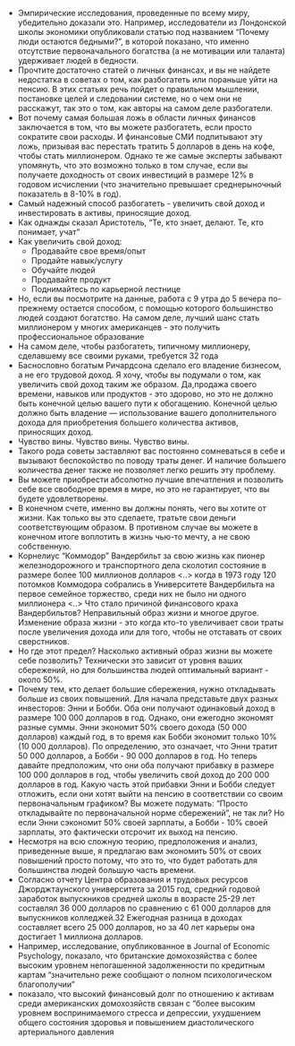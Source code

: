 - Эмпирические исследования, проведенные по всему миру, убедительно доказали это. Например, исследователи из Лондонской школы экономики опубликовали статью под названием “Почему люди остаются бедными?”, в которой показано, что именно отсутствие первоначального богатства (а не мотивации или таланта) удерживает людей в бедности.
- Прочтите достаточно статей о личных финансах, и вы не найдете недостатка в советах о том, как разбогатеть или пораньше уйти на пенсию. В этих статьях речь пойдет о правильном мышлении, постановке целей и следовании системе, но о чем они не расскажут, так это о том, как авторы на самом деле разбогатели.
- Вот почему самая большая ложь в области личных финансов заключается в том, что вы
можете разбогатеть, если просто сократите свои расходы. И финансовые СМИ подпитывают эту ложь, призывая вас перестать тратить 5 долларов в день на кофе, чтобы стать миллионером. Однако те же самые эксперты забывают упомянуть, что это возможно только в том случае, если вы получаете доходность от своих инвестиций в размере 12% в годовом исчислении (что значительно превышает среднерыночный показатель в 8-10% в год).
- Самый надежный способ разбогатеть - увеличить свой доход и инвестировать в
активы, приносящие доход.
- Как однажды сказал Аристотель, “Те, кто знает, делают. Те, кто понимает, учат”
- Как увеличить свой доход:
  - Продавайте свое время/опыт
  -  Продайте навык/услугу
  -  Обучайте людей
  -  Продавайте продукт
  -  Поднимайтесь по карьерной лестнице
- Но, если вы посмотрите на данные, работа с 9 утра до 5 вечера по-прежнему остается способом, с помощью которого большинство людей создают богатство. На самом деле, лучший шанс стать миллионером у многих американцев - это получить профессиональное образование
- На самом деле, чтобы разбогатеть, типичному миллионеру, сделавшему все своими руками, требуется 32 года
- Баснословно богатым Ричардсона сделало его владение бизнесом, а не его трудовой доход. Я хочу, чтобы вы подумали о том, как увеличить свой доход таким же образом. Да,продажа своего времени, навыков или продуктов - это здорово, но это не должно быть конечной целью вашего пути к обогащению. Конечной целью должно быть владение — использование вашего дополнительного дохода для приобретения большего количества активов, приносящих доход.
- Чувство вины. Чувство вины. Чувство вины.
- Такого рода советы заставляют вас постоянно сомневаться в себе и вызывают
беспокойство по поводу траты денег. И наличие большего количества денег также не
позволяет легко решить эту проблему.
- Вы можете приобрести абсолютно лучшие впечатления и позволить себе все свободное время в мире, но это не гарантирует, что вы будете удовлетворены.
- В конечном счете, именно вы должны понять, чего вы хотите от жизни. Как только вы
это сделаете, тратьте свои деньги соответствующим образом. В противном случае вы
можете в конечном итоге воплотить в жизнь чью-то мечту, а не свою собственную.
- Корнелиус “Коммодор” Вандербильт за свою жизнь как пионер железнодорожного и транспортного дела сколотил состояние в размере более 100 миллионов долларов <..> когда в 1973 году 120 потомков Коммодора собрались в Университете Вандербильта на первое семейное торжество, среди них не было ни одного миллионера <..> Что стало причиной финансового краха Вандербильтов? Неправильный образ жизни и
многое другое. Изменение образа жизни - это когда кто-то увеличивает свои траты после увеличения дохода или для того, чтобы не отставать от своих сверстников.
- Но где этот предел? Насколько активный образ жизни вы можете себе позволить? Технически это зависит от уровня ваших сбережений, но для большинства людей оптимальный вариант - около 50%.
- Почему тем, кто делает большие сбережения, нужно откладывать больше из своих повышений. Для начала представьте двух разных инвесторов: Энни и Бобби. Оба они получают одинаковый доход в размере 100 000 долларов в год. Однако, они ежегодно экономят разные суммы. Энни экономит 50% своего дохода (50 000 долларов) каждый год, в то время как Бобби экономит только 10% (10 000 долларов). По определению, это означает, что Энни тратит 50 000 долларов, а Бобби - 90 000 долларов в год. Но теперь давайте предположим, что они оба получают прибавку в размере 100 000 долларов в год, чтобы увеличить свой доход до 200 000 долларов в год. Какую часть этой прибавки Энни и Бобби следует отложить, если они хотят выйти на пенсию в соответствии со своим первоначальным графиком? Вы можете подумать: “Просто откладывайте по первоначальной норме сбережений”, не так ли? Но если Энни сэкономит 50% своей зарплаты, а Бобби - 10% своей зарплаты, это фактически отсрочит их выход на пенсию.
- Несмотря на всю сложную теорию, предположения и анализ, приведенные выше, я предлагаю вам экономить 50% от своих повышений просто потому, что это то, что будет работать для большинства людей большую часть времени.
- Согласно отчету Центра образования и трудовых ресурсов Джорджтаунского
университета за 2015 год, средний годовой заработок выпускников средней школы в
возрасте 25-29 лет составлял 36 000 долларов по сравнению с 61 000 долларов для
выпускников колледжей.32 Ежегодная разница в доходах составляет всего 25 000
долларов, но за 40 лет карьеры она достигает 1 миллиона долларов.
- Например, исследование, опубликованное в Journal of Economic Psychology, показало,
что британские домохозяйства с более высоким уровнем непогашенной
задолженности по кредитным картам “значительно реже сообщают о полном
психологическом благополучии”
- показало, что высокий финансовый долг по отношению к активам
среди американских домохозяйств связан с “более высоким уровнем
воспринимаемого стресса и депрессии, ухудшением общего состояния здоровья и
повышением диастолического артериального давления
